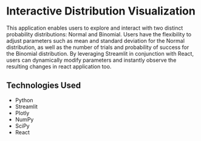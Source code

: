 # Interactive Distribution Visualization

This application enables users to explore and interact with two distinct probability distributions: Normal and Binomial. Users have the flexibility to adjust parameters such as mean and standard deviation for the Normal distribution, as well as the number of trials and probability of success for the Binomial distribution. By leveraging Streamlit in conjunction with React, users can dynamically modify parameters and instantly observe the resulting changes in react application too.

## Technologies Used

- Python
- Streamlit
- Plotly
- NumPy
- SciPy
- React
